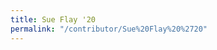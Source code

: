 ```yaml
---
title: Sue Flay '20
permalink: "/contributor/Sue%20Flay%20%2720"
---
```


<!--  

Escapes: https://www.w3schools.com/tags/ref_urlencode.ASP

    %2E for .
    %20 for space
    %27 for '

-->